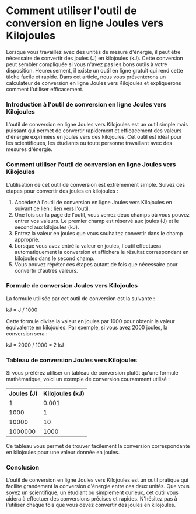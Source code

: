 Comment utiliser l'outil de conversion en ligne Joules vers Kilojoules
======================================================================

Lorsque vous travaillez avec des unités de mesure d'énergie, il peut être nécessaire de convertir des joules (J) en kilojoules (kJ). Cette conversion peut sembler compliquée si vous n'avez pas les bons outils à votre disposition. Heureusement, il existe un outil en ligne gratuit qui rend cette tâche facile et rapide. Dans cet article, nous vous présenterons un calculateur de conversion en ligne Joules vers Kilojoules et expliquerons comment l'utiliser efficacement.

### Introduction à l'outil de conversion en ligne Joules vers Kilojoules

L'outil de conversion en ligne Joules vers Kilojoules est un outil simple mais puissant qui permet de convertir rapidement et efficacement des valeurs d'énergie exprimées en joules vers des kilojoules. Cet outil est idéal pour les scientifiques, les étudiants ou toute personne travaillant avec des mesures d'énergie.

### Comment utiliser l'outil de conversion en ligne Joules vers Kilojoules

L'utilisation de cet outil de conversion est extrêmement simple. Suivez ces étapes pour convertir des joules en kilojoules :

1. Accédez à l'outil de conversion en ligne Joules vers Kilojoules en suivant ce lien : [lien vers l'outil](https://www.onlinecalculatorsfree.com/fr/convert/joules-to-kilojoules.html).
2. Une fois sur la page de l'outil, vous verrez deux champs où vous pouvez entrer vos valeurs. Le premier champ est réservé aux joules (J) et le second aux kilojoules (kJ).
3. Entrez la valeur en joules que vous souhaitez convertir dans le champ approprié.
4. Lorsque vous avez entré la valeur en joules, l'outil effectuera automatiquement la conversion et affichera le résultat correspondant en kilojoules dans le second champ.
5. Vous pouvez répéter ces étapes autant de fois que nécessaire pour convertir d'autres valeurs.

### Formule de conversion Joules vers Kilojoules

La formule utilisée par cet outil de conversion est la suivante :

kJ = J / 1000

Cette formule divise la valeur en joules par 1000 pour obtenir la valeur équivalente en kilojoules. Par exemple, si vous avez 2000 joules, la conversion sera :

kJ = 2000 / 1000 = 2 kJ

### Tableau de conversion Joules vers Kilojoules

Si vous préférez utiliser un tableau de conversion plutôt qu'une formule mathématique, voici un exemple de conversion couramment utilisé :

<table><tr><th>Joules (J)</th><th>Kilojoules (kJ)</th></tr><tr><td>1</td><td>0.001</td></tr><tr><td>1000</td><td>1</td></tr><tr><td>10000</td><td>10</td></tr><tr><td>1000000</td><td>1000</td></tr></table>

Ce tableau vous permet de trouver facilement la conversion correspondante en kilojoules pour une valeur donnée en joules.

### Conclusion

L'outil de conversion en ligne Joules vers Kilojoules est un outil pratique qui facilite grandement la conversion d'énergie entre ces deux unités. Que vous soyez un scientifique, un étudiant ou simplement curieux, cet outil vous aidera à effectuer des conversions précises et rapides. N'hésitez pas à l'utiliser chaque fois que vous devez convertir des joules en kilojoules.